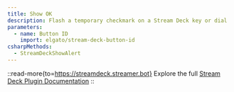 ```yaml
---
title: Show OK
description: Flash a temporary checkmark on a Stream Deck key or dial
parameters:
  - name: Button ID
    import: elgato/stream-deck-button-id
csharpMethods:
  - StreamDeckShowAlert
---
```


::read-more{to=https://streamdeck.streamer.bot}
Explore the full [Stream Deck Plugin Documentation](https://streamdeck.streamer.bot)
::
